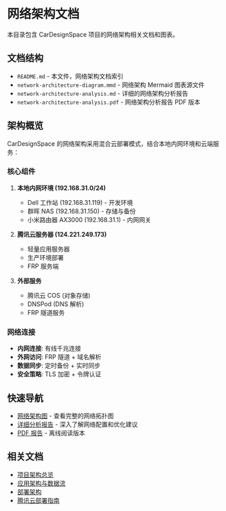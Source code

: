 # 网络架构文档

本目录包含 CarDesignSpace 项目的网络架构相关文档和图表。

## 文档结构

- `README.md` - 本文件，网络架构文档索引
- `network-architecture-diagram.mmd` - 网络架构 Mermaid 图表源文件
- `network-architecture-analysis.md` - 详细的网络架构分析报告
- `network-architecture-analysis.pdf` - 网络架构分析报告 PDF 版本

## 架构概览

CarDesignSpace 的网络架构采用混合云部署模式，结合本地内网环境和云端服务：

### 核心组件

1. **本地内网环境 (192.168.31.0/24)**
   - Dell 工作站 (192.168.31.119) - 开发环境
   - 群晖 NAS (192.168.31.150) - 存储与备份
   - 小米路由器 AX3000 (192.168.31.1) - 内网网关

2. **腾讯云服务器 (124.221.249.173)**
   - 轻量应用服务器
   - 生产环境部署
   - FRP 服务端

3. **外部服务**
   - 腾讯云 COS (对象存储)
   - DNSPod (DNS 解析)
   - FRP 隧道服务

### 网络连接

- **内网连接**: 有线千兆连接
- **外网访问**: FRP 隧道 + 域名解析
- **数据同步**: 定时备份 + 实时同步
- **安全策略**: TLS 加密 + 令牌认证

## 快速导航

- [网络架构图](./network-architecture-diagram.mmd) - 查看完整的网络拓扑图
- [详细分析报告](./network-architecture-analysis.md) - 深入了解网络配置和优化建议
- [PDF 报告](./network-architecture-analysis.pdf) - 离线阅读版本

## 相关文档

- [项目架构总览](../project-overview.md)
- [应用架构与数据流](../application-flow.md)
- [部署架构](../deployment-architecture.md)
- [腾讯云部署指南](../../deployment/tencent-cloud.md)


